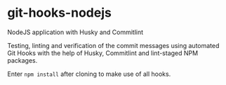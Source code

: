 # git-hooks-nodejs
NodeJS application with Husky and Commitlint

Testing, linting and verification of the commit messages using automated Git Hooks with the help of Husky, Commitlint and lint-staged NPM packages.

Enter `npm install` after cloning to make use of all hooks.
